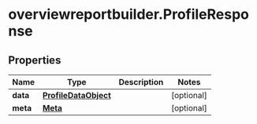 # overviewreportbuilder.ProfileResponse

## Properties

Name | Type | Description | Notes
------------ | ------------- | ------------- | -------------
**data** | [**ProfileDataObject**](ProfileDataObject.md) |  | [optional] 
**meta** | [**Meta**](Meta.md) |  | [optional] 


